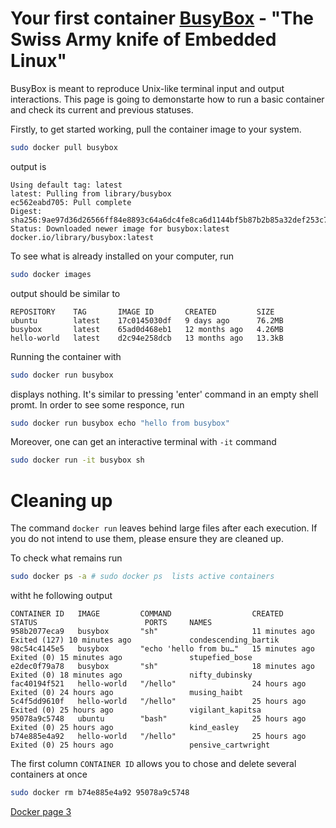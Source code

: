 # Your first container [BusyBox](https://en.wikipedia.org/wiki/BusyBox) - "The Swiss Army knife of Embedded Linux"

BusyBox is meant to reproduce Unix-like terminal input and output interactions.
This page is going to demonstarte how to run a basic container and check its current and previous statuses.

Firstly, to get started working, pull the container image to your system.
```bash
sudo docker pull busybox
```

output is 
```plaintext
Using default tag: latest
latest: Pulling from library/busybox
ec562eabd705: Pull complete 
Digest: sha256:9ae97d36d26566ff84e8893c64a6dc4fe8ca6d1144bf5b87b2b85a32def253c7
Status: Downloaded newer image for busybox:latest
docker.io/library/busybox:latest
```

To see what is already installed on your computer, run 
```bash
sudo docker images
```
output should be similar to
```plaintext
REPOSITORY    TAG       IMAGE ID       CREATED         SIZE
ubuntu        latest    17c0145030df   9 days ago      76.2MB
busybox       latest    65ad0d468eb1   12 months ago   4.26MB
hello-world   latest    d2c94e258dcb   13 months ago   13.3kB
```
Running the container with
```bash
sudo docker run busybox
```
displays nothing. It's similar to pressing 'enter' command in an empty shell promt. In order to see some responce, run
```bash
sudo docker run busybox echo "hello from busybox"
```
Moreover, one can get an interactive terminal with `-it` command
```bash
sudo docker run -it busybox sh
```


# Cleaning up
The command `docker run` leaves behind large files after each execution. If you do not intend to use them, please ensure they are cleaned up.

To check what remains run
```bash
sudo docker ps -a # sudo docker ps  lists active containers
```
witht he following output
```
CONTAINER ID   IMAGE         COMMAND                  CREATED          STATUS                        PORTS     NAMES
958b2077eca9   busybox       "sh"                     11 minutes ago   Exited (127) 10 minutes ago             condescending_bartik
98c54c4145e5   busybox       "echo 'hello from bu…"   15 minutes ago   Exited (0) 15 minutes ago               stupefied_bose
e2dec0f79a78   busybox       "sh"                     18 minutes ago   Exited (0) 18 minutes ago               nifty_dubinsky
fac40194f521   hello-world   "/hello"                 24 hours ago     Exited (0) 24 hours ago                 musing_haibt
5c4f5dd9610f   hello-world   "/hello"                 25 hours ago     Exited (0) 25 hours ago                 vigilant_kapitsa
95078a9c5748   ubuntu        "bash"                   25 hours ago     Exited (0) 25 hours ago                 kind_easley
b74e885e4a92   hello-world   "/hello"                 25 hours ago     Exited (0) 25 hours ago                 pensive_cartwright
```

The first column `CONTAINER ID` allows you to chose and delete several containers at once
```bash
sudo docker rm b74e885e4a92 95078a9c5748
```

[Docker page 3](./Docker3.md)